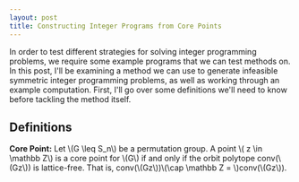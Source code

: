 ```yaml
---
layout: post
title: Constructing Integer Programs from Core Points
---
```


In order to test different strategies for solving integer programming problems, we require some example programs that we can test methods on. In this post, I'll be examining a method we can use to generate infeasible symmetric integer programming problems, as well as working through an example computation. First, I'll go over some definitions we'll need to know before tackling the method itself.

## Definitions

__Core Point:__ Let \\(G \leq S_n\\) be a permutation group. A point \\( z \in \mathbb Z\\) is a core point for \\(G\\) if and only if the orbit polytope conv(\\(Gz\\)) is lattice-free. That is, conv(\\(Gz\\))\\(\cap \mathbb Z = \\)conv(\\(Gz\\)).
